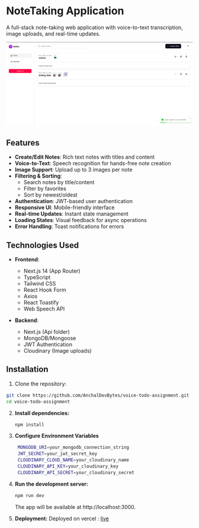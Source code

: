 # NoteTaking Application

A full-stack note-taking web application with voice-to-text transcription, image uploads, and real-time updates.

![Home](./public/Home.png)

## Features

- **Create/Edit Notes**: Rich text notes with titles and content
- **Voice-to-Text**: Speech recognition for hands-free note creation
- **Image Support**: Upload up to 3 images per note
- **Filtering & Sorting**:
  - Search notes by title/content
  - Filter by favorites
  - Sort by newest/oldest
- **Authentication**: JWT-based user authentication
- **Responsive UI**: Mobile-friendly interface
- **Real-time Updates**: Instant state management
- **Loading States**: Visual feedback for async operations
- **Error Handling**: Toast notifications for errors

## Technologies Used

- **Frontend**:

  - Next.js 14 (App Router)
  - TypeScript
  - Tailwind CSS
  - React Hook Form
  - Axios
  - React Toastify
  - Web Speech API

- **Backend**:

  - Next.js (Api folder)
  - MongoDB/Mongoose
  - JWT Authentication
  - Cloudinary (Image uploads)

## Installation

1. Clone the repository:

```bash
git clone https://github.com/AnchalDevBytes/voice-todo-assignment.git
cd voice-todo-assignment
```

2. **Install dependencies:**

   ```bash
   npm install
   ```

3. **Configure Environment Variables**

   ```bash
    MONGODB_URI=your_mongodb_connection_string
    JWT_SECRET=your_jwt_secret_key
    CLOUDINARY_CLOUD_NAME=your_cloudinary_name
    CLOUDINARY_API_KEY=your_cloudinary_key
    CLOUDINARY_API_SECRET=your_cloudinary_secret
   ```

4. **Run the development server:**

   ```bash
   npm run dev
   ```

   The app will be available at http://localhost:3000.

5. **Deployment:**
   Deployed on vercel : [live](https://voice-todo-assignment.vercel.app/)
